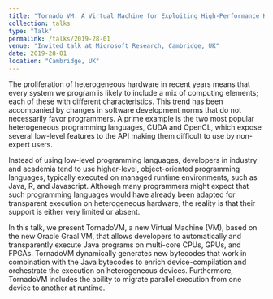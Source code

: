 ```yaml
---
title: "Tornado VM: A Virtual Machine for Exploiting High-Performance Heterogeneous Hardware of Java Programs"
collection: talks
type: "Talk"
permalink: /talks/2019-28-01
venue: "Invited talk at Microsoft Research, Cambridge, UK"
date: 2019-28-01
location: "Cambridge, UK"
---
```


The proliferation of heterogeneous hardware in recent years
means that every system we program is likely to include
a mix of computing elements; each of these with different
characteristics. This trend has been accompanied by changes in software development norms that do not necessarily favor programmers. A prime example is the two most popular heterogeneous programming languages, CUDA and OpenCL, which expose several low-level features to the API making them difficult to use by non-expert users.

Instead of using low-level programming languages, developers in industry and academia tend to use higher-level, object-oriented programming languages, typically executed on managed runtime environments, such as Java, R, and Javascript. Although many programmers might expect that such programming languages would have already been adapted for transparent execution on heterogeneous hardware, the reality is that their support is either very limited or absent. 

In this talk, we present TornadoVM, a new Virtual Machine (VM), based on the new Oracle Graal VM, that allows developers to automatically and transparently execute Java programs on multi-core CPUs, GPUs, and FPGAs. TornadoVM dynamically generates new bytecodes that work in combination with the Java bytecodes to enrich device-compilation and orchestrate the execution on heterogeneous devices. Furthermore, TornadoVM includes the ability to migrate parallel execution from one device to another at runtime.
